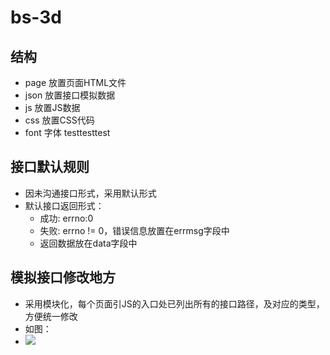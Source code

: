 # bs-3d

##  结构
* page 放置页面HTML文件
* json 放置接口模拟数据
* js 放置JS数据
* css 放置CSS代码
* font 字体
testtesttest

## 接口默认规则
* 因未沟通接口形式，采用默认形式
* 默认接口返回形式：
	* 成功: errno:0
	* 失败: errno != 0，错误信息放置在errmsg字段中
	* 返回数据放在data字段中

## 模拟接口修改地方
* 采用模块化，每个页面引JS的入口处已列出所有的接口路径，及对应的类型，方便统一修改
* 如图：
* ![](http://ww1.sinaimg.cn/large/801b780ajw1f8fd64cw6dj215u0i0dis.jpg)
